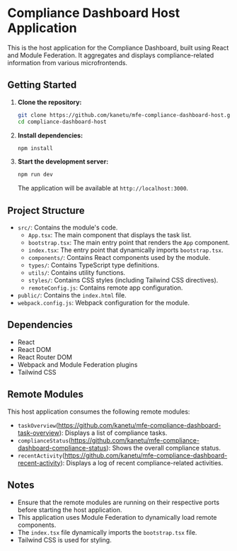 # Compliance Dashboard Host Application

This is the host application for the Compliance Dashboard, built using React and Module Federation. It aggregates and displays compliance-related information from various microfrontends.

## Getting Started

1.  **Clone the repository:**

    ```bash
    git clone https://github.com/kanetu/mfe-compliance-dashboard-host.git
    cd compliance-dashboard-host
    ```

2.  **Install dependencies:**

    ```bash
    npm install
    ```

3.  **Start the development server:**

    ```bash
    npm run dev
    ```

    The application will be available at `http://localhost:3000`.

## Project Structure

- `src/`: Contains the module's code.
  - `App.tsx`: The main component that displays the task list.
  - `bootstrap.tsx`: The main entry point that renders the `App` component.
  - `index.tsx`: The entry point that dynamically imports `bootstrap.tsx`.
  - `components/`: Contains React components used by the module.
  - `types/`: Contains TypeScript type definitions.
  - `utils/`: Contains utility functions.
  - `styles/`: Contains CSS styles (including Tailwind CSS directives).
  - `remoteConfig.js`: Contains remote app configuration.
- `public/`: Contains the `index.html` file.
- `webpack.config.js`: Webpack configuration for the module.

## Dependencies

- React
- React DOM
- React Router DOM
- Webpack and Module Federation plugins
- Tailwind CSS

## Remote Modules

This host application consumes the following remote modules:

- `taskOverview`(https://github.com/kanetu/mfe-compliance-dashboard-task-overview): Displays a list of compliance tasks.
- `complianceStatus`(https://github.com/kanetu/mfe-compliance-dashboard-compliance-status): Shows the overall compliance status.
- `recentActivity`(https://github.com/kanetu/mfe-compliance-dashboard-recent-activity): Displays a log of recent compliance-related activities.

## Notes

- Ensure that the remote modules are running on their respective ports before starting the host application.
- This application uses Module Federation to dynamically load remote components.
- The `index.tsx` file dynamically imports the `bootstrap.tsx` file.
- Tailwind CSS is used for styling.
